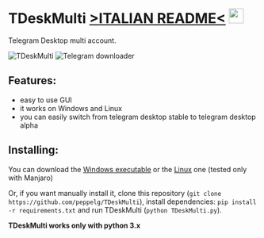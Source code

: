 # TDeskMulti [>ITALIAN README<](https://github.com/peppelg/TDeskMulti/blob/master/README.md) <img src="https://raw.githubusercontent.com/peppelg/TDeskMulti/master/icon.png" width="30" height="30" />
Telegram Desktop multi account.

![TDeskMulti](https://i.imgur.com/D8mZeen.png)
![Telegram downloader](https://i.imgur.com/1tDURVk.png)

Features:
---------
- easy to use GUI
- it works on Windows and Linux
- you can easily switch from telegram desktop stable to telegram desktop alpha

Installing:
--------------
You can download the [Windows executable](https://github.com/peppelg/TDeskMulti/blob/master/executables/TDeskMulti.exe?raw=true) or the [Linux](https://github.com/peppelg/TDeskMulti/blob/master/executables/TDeskMulti?raw=true) one (tested only with Manjaro)

Or, if you want manually install it, clone this repository (`git clone https://github.com/peppelg/TDeskMulti`), install dependencies: `pip install -r requirements.txt` and
run TDeskMulti (`python TDeskMulti.py`).

**TDeskMulti works only with python 3.x**
